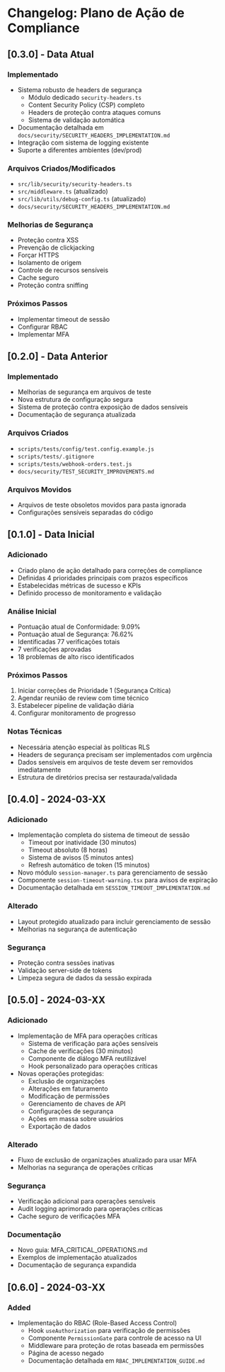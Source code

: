 # Changelog: Plano de Ação de Compliance

## [0.3.0] - Data Atual

### Implementado
- Sistema robusto de headers de segurança
  - Módulo dedicado `security-headers.ts`
  - Content Security Policy (CSP) completo
  - Headers de proteção contra ataques comuns
  - Sistema de validação automática
- Documentação detalhada em `docs/security/SECURITY_HEADERS_IMPLEMENTATION.md`
- Integração com sistema de logging existente
- Suporte a diferentes ambientes (dev/prod)

### Arquivos Criados/Modificados
- `src/lib/security/security-headers.ts`
- `src/middleware.ts` (atualizado)
- `src/lib/utils/debug-config.ts` (atualizado)
- `docs/security/SECURITY_HEADERS_IMPLEMENTATION.md`

### Melhorias de Segurança
- Proteção contra XSS
- Prevenção de clickjacking
- Forçar HTTPS
- Isolamento de origem
- Controle de recursos sensíveis
- Cache seguro
- Proteção contra sniffing

### Próximos Passos
- Implementar timeout de sessão
- Configurar RBAC
- Implementar MFA

## [0.2.0] - Data Anterior

### Implementado
- Melhorias de segurança em arquivos de teste
- Nova estrutura de configuração segura
- Sistema de proteção contra exposição de dados sensíveis
- Documentação de segurança atualizada

### Arquivos Criados
- `scripts/tests/config/test.config.example.js`
- `scripts/tests/.gitignore`
- `scripts/tests/webhook-orders.test.js`
- `docs/security/TEST_SECURITY_IMPROVEMENTS.md`

### Arquivos Movidos
- Arquivos de teste obsoletos movidos para pasta ignorada
- Configurações sensíveis separadas do código

## [0.1.0] - Data Inicial

### Adicionado
- Criado plano de ação detalhado para correções de compliance
- Definidas 4 prioridades principais com prazos específicos
- Estabelecidas métricas de sucesso e KPIs
- Definido processo de monitoramento e validação

### Análise Inicial
- Pontuação atual de Conformidade: 9.09%
- Pontuação atual de Segurança: 76.62%
- Identificadas 77 verificações totais
- 7 verificações aprovadas
- 18 problemas de alto risco identificados

### Próximos Passos
1. Iniciar correções de Prioridade 1 (Segurança Crítica)
2. Agendar reunião de review com time técnico
3. Estabelecer pipeline de validação diária
4. Configurar monitoramento de progresso

### Notas Técnicas
- Necessária atenção especial às políticas RLS
- Headers de segurança precisam ser implementados com urgência
- Dados sensíveis em arquivos de teste devem ser removidos imediatamente
- Estrutura de diretórios precisa ser restaurada/validada 

## [0.4.0] - 2024-03-XX

### Adicionado
- Implementação completa do sistema de timeout de sessão
  - Timeout por inatividade (30 minutos)
  - Timeout absoluto (8 horas)
  - Sistema de avisos (5 minutos antes)
  - Refresh automático de token (15 minutos)
- Novo módulo `session-manager.ts` para gerenciamento de sessão
- Componente `session-timeout-warning.tsx` para avisos de expiração
- Documentação detalhada em `SESSION_TIMEOUT_IMPLEMENTATION.md`

### Alterado
- Layout protegido atualizado para incluir gerenciamento de sessão
- Melhorias na segurança de autenticação

### Segurança
- Proteção contra sessões inativas
- Validação server-side de tokens
- Limpeza segura de dados da sessão expirada 

## [0.5.0] - 2024-03-XX

### Adicionado
- Implementação de MFA para operações críticas
  - Sistema de verificação para ações sensíveis
  - Cache de verificações (30 minutos)
  - Componente de diálogo MFA reutilizável
  - Hook personalizado para operações críticas
- Novas operações protegidas:
  - Exclusão de organizações
  - Alterações em faturamento
  - Modificação de permissões
  - Gerenciamento de chaves de API
  - Configurações de segurança
  - Ações em massa sobre usuários
  - Exportação de dados

### Alterado
- Fluxo de exclusão de organizações atualizado para usar MFA
- Melhorias na segurança de operações críticas

### Segurança
- Verificação adicional para operações sensíveis
- Audit logging aprimorado para operações críticas
- Cache seguro de verificações MFA

### Documentação
- Novo guia: MFA_CRITICAL_OPERATIONS.md
- Exemplos de implementação atualizados
- Documentação de segurança expandida 

## [0.6.0] - 2024-03-XX
### Added
- Implementação do RBAC (Role-Based Access Control)
  - Hook `useAuthorization` para verificação de permissões
  - Componente `PermissionGate` para controle de acesso na UI
  - Middleware para proteção de rotas baseada em permissões
  - Página de acesso negado
  - Documentação detalhada em `RBAC_IMPLEMENTATION_GUIDE.md` 